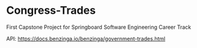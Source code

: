 # Congress-Trades
First Capstone Project for Springboard Software Engineering Career Track

API: https://docs.benzinga.io/benzinga/government-trades.html
